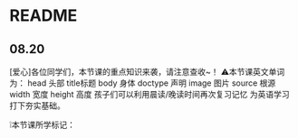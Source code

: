 # README

## 08.20

[爱心]各位同学们，本节课的重点知识来袭，请注意查收~！
⚠本节课英文单词为：
head 头部 title标题 
body 身体 doctype 声明
image 图片 source 根源 
width 宽度 height 高度
孩子们可以利用晨读/晚读时间再次复习记忆
为英语学习打下夯实基础。

❕本节课所学标记：
<html> <head> <body> <title> <meta> <img>
❕本节课所学编程知识：
网页模板，设置编码格式<meta /> 单标记和双标记，注释的写法
网页中添加图片，标记属性，样式属性，路径

## 10.06

[爱心]各位同学们，本节课的重点知识来袭，请注意查收~！
❕本节课英文单词为：
left 左 right 右
top 顶部 bottom底部
cover遮盖 contain 包含
border边界 content内容
padding填充 margin边缘
❕本节课所学编程知识：
属性 target、background-size属性
知识点设置图片超链接、为背景图片设置大小
❕
盒子模型、调试工具相关操作
padding属性 margin 属性
padding复合属性 margin复合属性

## 10.15

[爱心]各位同学们，本节课的重点知识来袭，请注意查收~！
⚠本节课英文单词为：
border 边框 groove凹槽
dot圆点 dashed虚线
孩子们可以利用晨读/晚读时间再次复习记忆
为英语学习打下夯实基础。

⚠属性：
border属性 border-left属性
border-top属性 border-right属性
border-bottom属性
⚠本节课所学编程知识：
为元素的边框添加边框并设置样式
